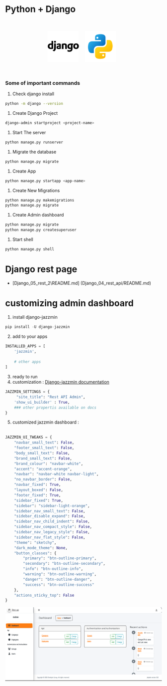 # Python + Django


<br />
<br />
<div align="center" style="display: flex;align-items: center; justify-content: center; width: 100%; gap: 10px">
<img src="./images/icon.png" alt="Icon" /><br />
<img src="./images/python.png" alt="Icon" /><br />
</div>
<br />
<br />

### Some of important commands 

1. Check django install
```sh
python -m django --version
```
1. Create Django Project
```sh
django-admin startproject <project-name>
```

1. Start The server
```sh
python manage.py runserver
```

1. Migrate the database
```sh
python manage.py migrate
```

1. Create App
```sh
python manage.py startapp <app-name>
```

1. Create New Migrations
```sh
python manage.py makemigrations
python manage.py migrate
```

1. Create Admin dashboard
```sh
python manage.py migrate
python manage.py createsuperuser
```

1. Start shell
```sh
python manage.py shell
```

# Django rest page
- [Django_05_rest_2\README.md] (Django_04_rest_api/README.md) 


# customizing admin dashboard
1. install django-jazzmin
```py
pip install -U django-jazzmin
```

2. add to your apps
```py
INSTALLED_APPS = [
    'jazzmin',
    
    # other apps
]
```
3. ready to run
4. customization : [Django-jazzmin documentation](https://django-jazzmin.readthedocs.io/configuration/)
```py
JAZZMIN_SETTINGS = {
     "site_title": "Rest API Admin",
    'show_ui_builder' : True,
    ### other propertis available on docs
}
```

5. customized jazzmin dashboard : 
```py

JAZZMIN_UI_TWEAKS = {
    "navbar_small_text": False,
    "footer_small_text": False,
    "body_small_text": False,
    "brand_small_text": False,
    "brand_colour": "navbar-white",
    "accent": "accent-orange",
    "navbar": "navbar-white navbar-light",
    "no_navbar_border": False,
    "navbar_fixed": True,
    "layout_boxed": False,
    "footer_fixed": True,
    "sidebar_fixed": True,
    "sidebar": "sidebar-light-orange",
    "sidebar_nav_small_text": False,
    "sidebar_disable_expand": False,
    "sidebar_nav_child_indent": False,
    "sidebar_nav_compact_style": False,
    "sidebar_nav_legacy_style": False,
    "sidebar_nav_flat_style": False,
    "theme": "sketchy",
    "dark_mode_theme": None,
    "button_classes": {
        "primary": "btn-outline-primary",
        "secondary": "btn-outline-secondary",
        "info": "btn-outline-info",
        "warning": "btn-outline-warning",
        "danger": "btn-outline-danger",
        "success": "btn-outline-success"
    },
    "actions_sticky_top": False
} 
```

<img src="./images/jazzmin-dashboard.png">